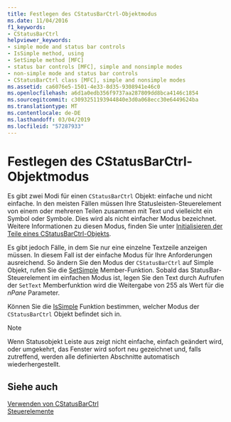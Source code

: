 ```yaml
---
title: Festlegen des CStatusBarCtrl-Objektmodus
ms.date: 11/04/2016
f1_keywords:
- CStatusBarCtrl
helpviewer_keywords:
- simple mode and status bar controls
- IsSimple method, using
- SetSimple method [MFC]
- status bar controls [MFC], simple and nonsimple modes
- non-simple mode and status bar controls
- CStatusBarCtrl class [MFC], simple and nonsimple modes
ms.assetid: ca6076e5-1501-4e33-8d35-9308941e46c0
ms.openlocfilehash: a6d1a0edb356f9737aa287809dd8bca4146c1854
ms.sourcegitcommit: c3093251193944840e3d0a068ecc30e6449624ba
ms.translationtype: MT
ms.contentlocale: de-DE
ms.lasthandoff: 03/04/2019
ms.locfileid: "57287933"
---
```

# <a name="setting-the-mode-of-a-cstatusbarctrl-object"></a>Festlegen des CStatusBarCtrl-Objektmodus

Es gibt zwei Modi für einen `CStatusBarCtrl` Objekt: einfache und nicht einfache. In den meisten Fällen müssen Ihre Statusleisten-Steuerelement von einem oder mehreren Teilen zusammen mit Text und vielleicht ein Symbol oder Symbole. Dies wird als nicht einfacher Modus bezeichnet. Weitere Informationen zu diesen Modus, finden Sie unter [Initialisieren der Teile eines CStatusBarCtrl-Objekts](../mfc/initializing-the-parts-of-a-cstatusbarctrl-object.md).

Es gibt jedoch Fälle, in dem Sie nur eine einzelne Textzeile anzeigen müssen. In diesem Fall ist der einfache Modus für Ihre Anforderungen ausreichend. So ändern Sie den Modus der `CStatusBarCtrl` auf Simple Objekt, rufen Sie die [SetSimple](../mfc/reference/cstatusbarctrl-class.md#setsimple) Member-Funktion. Sobald das StatusBar-Steuerelement im einfachen Modus ist, legen Sie den Text durch Aufrufen der `SetText` Memberfunktion wird die Weitergabe von 255 als Wert für die *nPane* Parameter.

Können Sie die [IsSimple](../mfc/reference/cstatusbarctrl-class.md#issimple) Funktion bestimmen, welcher Modus der `CStatusBarCtrl` Objekt befindet sich in.

> [!NOTE]
>  Wenn Statusobjekt Leiste aus zeigt nicht einfache, einfach geändert wird, oder umgekehrt, das Fenster wird sofort neu gezeichnet und, falls zutreffend, werden alle definierten Abschnitte automatisch wiederhergestellt.

## <a name="see-also"></a>Siehe auch

[Verwenden von CStatusBarCtrl](../mfc/using-cstatusbarctrl.md)<br/>
[Steuerelemente](../mfc/controls-mfc.md)
